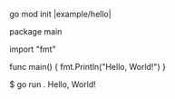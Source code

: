 go mod init |example/hello|

package main

import "fmt"

func main() {
fmt.Println("Hello, World!")
}

$ go run .
Hello, World!
